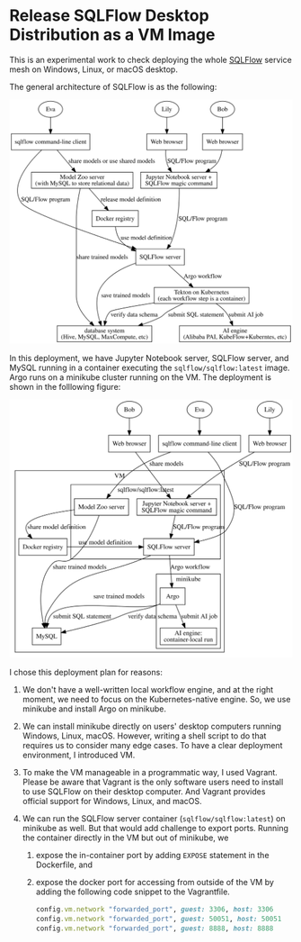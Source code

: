 # Release SQLFlow Desktop Distribution as a VM Image

This is an experimental work to check deploying the whole
[SQLFlow](https://sqlflow.org/sqlflow) service mesh on Windows, Linux,
or macOS desktop.

The general architecture of SQLFlow is as the following:

![](figures/arch.svg)

In this deployment, we have Jupyter Notebook server, SQLFlow server,
and MySQL running in a container executing the
`sqlflow/sqlflow:latest` image.  Argo runs on a minikube cluster
running on the VM.  The deployment is shown in the folllowing figure:

![](figures/arch_vm.svg)

I chose this deployment plan for reasons:

1. We don't have a well-written local workflow engine, and at the
   right moment, we need to focus on the Kubernetes-native engine.
   So, we use minikube and install Argo on minikube.

1. We can install minikube directly on users' desktop computers
   running Windows, Linux, macOS.  However, writing a shell script to
   do that requires us to consider many edge cases.  To have a clear
   deployment environment, I introduced VM.

1. To make the VM manageable in a programmatic way, I used Vagrant.
   Please be aware that Vagrant is the only software users need to
   install to use SQLFlow on their desktop computer.  And Vagrant
   provides official support for Windows, Linux, and macOS.

1. We can run the SQLFlow server container (`sqlflow/sqlflow:latest`)
   on minikube as well.  But that would add challenge to export ports.
   Running the container directly in the VM but out of minikube, we

   1. expose the in-container port by adding `EXPOSE` statement in the
      Dockerfile, and
   1. expose the docker port for accessing from outside of the VM by
      adding the following code snippet to the Vagrantfile.

      ```ruby
      config.vm.network "forwarded_port", guest: 3306, host: 3306
      config.vm.network "forwarded_port", guest: 50051, host: 50051
      config.vm.network "forwarded_port", guest: 8888, host: 8888
      ```
